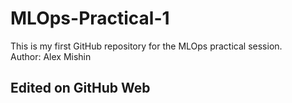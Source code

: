 # MLOps-Practical-1
This is my first GitHub repository for the MLOps practical session.  
Author: Alex Mishin

## Edited on GitHub Web
